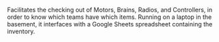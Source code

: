 Facilitates the checking out of Motors, Brains, Radios, and Controllers, in order to know which teams have which items. Running on a laptop in the basement, it interfaces with a Google Sheets spreadsheet containing the inventory.
